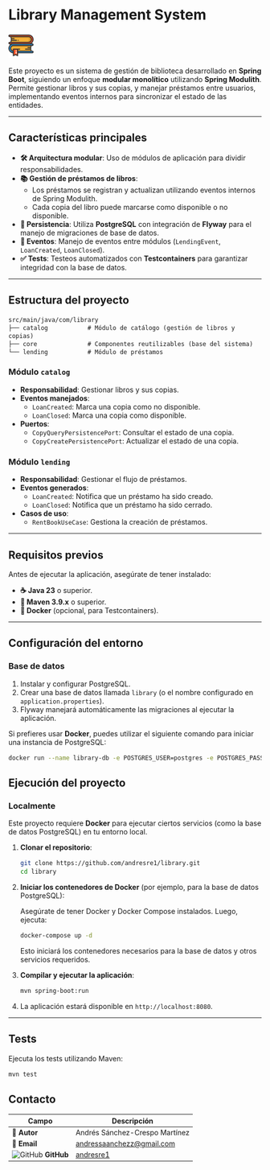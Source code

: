 # Library Management System 
<img src="library.svg" alt="" width="50" />


Este proyecto es un sistema de gestión de biblioteca desarrollado en **Spring Boot**, siguiendo un enfoque **modular monolítico** utilizando **Spring Modulith**. Permite gestionar libros y sus copias, y manejar préstamos entre usuarios, implementando eventos internos para sincronizar el estado de las entidades.

---
## Características principales

- **🛠 Arquitectura modular**: Uso de módulos de aplicación para dividir responsabilidades.
- **📚 Gestión de préstamos de libros**:
    - Los préstamos se registran y actualizan utilizando eventos internos de Spring Modulith.
    - Cada copia del libro puede marcarse como disponible o no disponible.
- **💾 Persistencia**: Utiliza **PostgreSQL** con integración de **Flyway** para el manejo de migraciones de base de datos.
- **🔔 Eventos**: Manejo de eventos entre módulos (`LendingEvent`, `LoanCreated`, `LoanClosed`).
- **✅ Tests**: Testeos automatizados con **Testcontainers** para garantizar integridad con la base de datos.

---
## Estructura del proyecto

```plaintext
src/main/java/com/library
├── catalog           # Módulo de catálogo (gestión de libros y copias)
├── core              # Componentes reutilizables (base del sistema)
└── lending           # Módulo de préstamos
```

### Módulo `catalog`

- **Responsabilidad**: Gestionar libros y sus copias.
- **Eventos manejados**:
    - `LoanCreated`: Marca una copia como no disponible.
    - `LoanClosed`: Marca una copia como disponible.
- **Puertos**:
    - `CopyQueryPersistencePort`: Consultar el estado de una copia.
    - `CopyCreatePersistencePort`: Actualizar el estado de una copia.

### Módulo `lending`

- **Responsabilidad**: Gestionar el flujo de préstamos.
- **Eventos generados**:
    - `LoanCreated`: Notifica que un préstamo ha sido creado.
    - `LoanClosed`: Notifica que un préstamo ha sido cerrado.
- **Casos de uso**:
    - `RentBookUseCase`: Gestiona la creación de préstamos.

---

## Requisitos previos

Antes de ejecutar la aplicación, asegúrate de tener instalado:

- **☕ Java 23** o superior.
- **🔨 Maven 3.9.x** o superior.
- **🐳 Docker** (opcional, para Testcontainers).

---

## Configuración del entorno

### Base de datos

1. Instalar y configurar PostgreSQL.
2. Crear una base de datos llamada `library` (o el nombre configurado en `application.properties`).
3. Flyway manejará automáticamente las migraciones al ejecutar la aplicación.

Si prefieres usar **Docker**, puedes utilizar el siguiente comando para iniciar una instancia de PostgreSQL:

```bash
docker run --name library-db -e POSTGRES_USER=postgres -e POSTGRES_PASSWORD=postgres -e POSTGRES_DB=library -p 5432:5432 -d postgres
```

## Ejecución del proyecto

### Localmente

Este proyecto requiere **Docker** para ejecutar ciertos servicios (como la base de datos PostgreSQL) en tu entorno local.

1. **Clonar el repositorio**:

    ```bash
    git clone https://github.com/andresre1/library.git
    cd library
    ```

2. **Iniciar los contenedores de Docker** (por ejemplo, para la base de datos PostgreSQL):

   Asegúrate de tener Docker y Docker Compose instalados. Luego, ejecuta:

    ```bash
    docker-compose up -d
    ```

   Esto iniciará los contenedores necesarios para la base de datos y otros servicios requeridos.

3. **Compilar y ejecutar la aplicación**:

    ```bash
    mvn spring-boot:run
    ```

4. La aplicación estará disponible en `http://localhost:8080`.

---

## Tests

Ejecuta los tests utilizando Maven:

```bash
mvn test
```

## Contacto

| **Campo**                                                                                                                     | **Descripción**  |  
|-------------------------------------------------------------------------------------------------------------------------------|------------------|  
| 👤 **Autor**                                                                                                                  | Andrés Sánchez-Crespo Martínez|  
| 📧 **Email**                                                                                                                  | [andressaanchezz@gmail.com](mailto:andressaanchezz@gmail.com)|  
| <img src="https://upload.wikimedia.org/wikipedia/commons/9/91/Octicons-mark-github.svg" alt="GitHub" width="15" /> **GitHub** | [andresre1](https://github.com/andresre1)  |  
